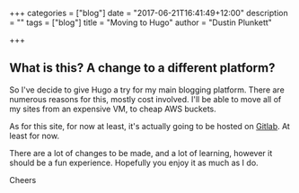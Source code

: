 +++
categories = ["blog"]
date = "2017-06-21T16:41:49+12:00"
description = ""
tags = ["blog"]
title = "Moving to Hugo"
author = "Dustin Plunkett"

+++

## What is this? A change to a different platform?

So I've decide to give Hugo a try for my main blogging platform. There are numerous reasons for this, mostly cost involved. I'll be able to move all of my sites from an expensive VM, to cheap AWS buckets. 

As for this site, for now at least, it's actually going to be hosted on [Gitlab](https://gitlab.com). At least for now. 

There are a lot of changes to be made, and a lot of learning, however it should be a fun experience. Hopefully you enjoy it as much as I do. 

Cheers
